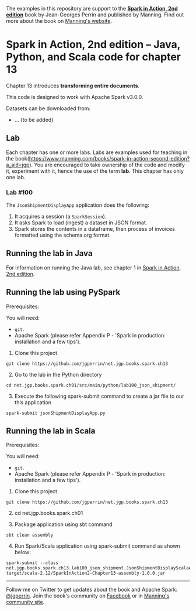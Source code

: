 The examples in this repository are support to the **[Spark in Action, 2nd edition](http://jgp.net/sia)** book by Jean-Georges Perrin and published by Manning. Find out more about the book on [Manning's website](http://jgp.net/sia).
  
# Spark in Action, 2nd edition – Java, Python, and Scala code for chapter 13

Chapter 13 introduces **transforming entire documents**.

This code is designed to work with Apache Spark v3.0.0.

Datasets can be downloaded from:
* ... (to be added)

## Lab

Each chapter has one or more labs. Labs are examples used for teaching in the book(https://www.manning.com/books/spark-in-action-second-edition?a_aid=jgp). You are encouraged to take ownership of the code and modify it, experiment with it, hence the use of the term **lab**. This chapter has only one lab.

### Lab \#100

The `JsonShipmentDisplayApp` application does the following:

1.	It acquires a session (a `SparkSession`).
2.	It asks Spark to load (ingest) a dataset in JSON format.
3.	Spark stores the contents in a dataframe, then process of invoices formatted using the schema.org format.

## Running the lab in Java

For information on running the Java lab, see chapter 1 in [Spark in Action, 2nd edition](http://jgp.net/sia).

## Running the lab using PySpark

Prerequisites:

You will need:
 * `git`.
 * Apache Spark (please refer Appendix P - 'Spark in production: installation and a few tips').

1. Clone this project

```
git clone https://github.com/jgperrin/net.jgp.books.spark.ch13
```

2. Go to the lab in the Python directory

```
cd net.jgp.books.spark.ch01/src/main/python/lab100_json_shipment/
```

3. Execute the following spark-submit command to create a jar file to our this application

 ```
spark-submit jsonShipmentDisplayApp.py
 ```

## Running the lab in Scala


Prerequisites:

You will need:
 * `git`.
 * Apache Spark (please refer Appendix P - 'Spark in production: installation and a few tips'). 

1. Clone this project

```
git clone https://github.com/jgperrin/net.jgp.books.spark.ch13
```

2. cd net.jgp.books.spark.ch01

3. Package application using sbt command

```
sbt clean assembly
```

4. Run Spark/Scala application using spark-submit command as shown below:

```
spark-submit --class net.jgp.books.spark.ch13.lab100_json_shipment.JsonShipmentDisplayScalaApp target/scala-2.12/SparkInAction2-Chapter13-assembly-1.0.0.jar
```



---

Follow me on Twitter to get updates about the book and Apache Spark: [@jgperrin](https://twitter.com/jgperrin). Join the book's community on [Facebook](https://fb.com/SparkInAction/) or in [Manning's community site](https://forums.manning.com/forums/spark-in-action-second-edition?a_aid=jgp).

[1]: https://data.cityofnewyork.us